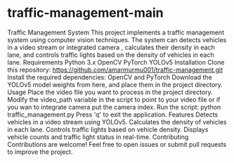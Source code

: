 # traffic-management-main
 Traffic Management System This project implements a traffic management system using computer vision techniques. The system can detects vehicles in a video stream or integrated camera , calculates their density in each lane, and controls traffic lights based on the density of vehicles in each lane.  Requirements Python 3.x OpenCV PyTorch YOLOv5 Installation Clone this repository: https://github.com/amarmurmu001/traffic-management.git  Install the required dependencies: OpenCV and PyTorch  Download the YOLOv5 model weights from here, and place them in the project directory.  Usage Place the video file you want to process in the project directory.  Modify the video_path variable in the script to point to your video file or if you wan to integrate camera put the camera index.  Run the script: python traffic_management.py  Press 'q' to exit the application.  Features Detects vehicles in a video stream using YOLOv5. Calculates the density of vehicles in each lane. Controls traffic lights based on vehicle density. Displays vehicle counts and traffic light status in real-time. Contributing Contributions are welcome! Feel free to open issues or submit pull requests to improve the project.
